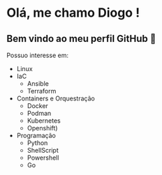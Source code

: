 # Olá, me chamo Diogo !

## Bem vindo ao meu perfil GitHub 👋


Possuo interesse em:

- Linux
- IaC
  - Ansible
  - Terraform
- Containers e Orquestração 
  - Docker
  - Podman
  - Kubernetes
  - Openshift)
- Programação 
  - Python
  - ShellScript
  - Powershell
  - Go         
